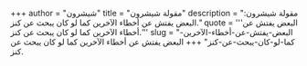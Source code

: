 +++
author = "شيشرون"
title = "مقولة شيشرون"
description = "مقولة شيشرون: البعض يفتش عن أخطاء الآخرين كما لو كان يبحث عن كنز."
quote = '''البعض يفتش عن أخطاء الآخرين كما لو كان يبحث عن كنز.'''
slug = "البعض-يفتش-عن-أخطاء-الآخرين-كما-لو-كان-يبحث-عن-كنز"
+++
البعض يفتش عن أخطاء الآخرين كما لو كان يبحث عن كنز.
